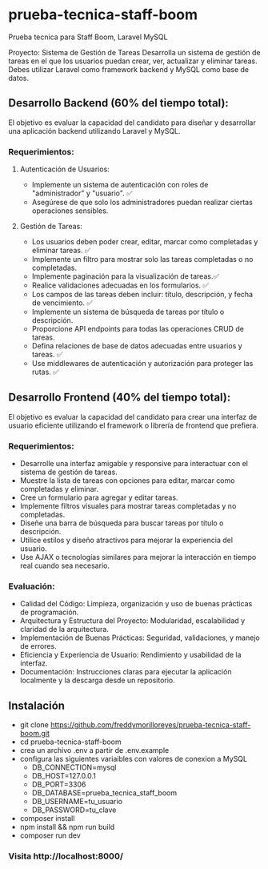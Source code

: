 # prueba-tecnica-staff-boom
Prueba tecnica para Staff Boom, Laravel MySQL


Proyecto: Sistema de Gestión de Tareas
Desarrolla un sistema de gestión de tareas en el que los usuarios puedan crear, ver,
actualizar y eliminar tareas. Debes utilizar Laravel como framework backend y MySQL
como base de datos.
## Desarrollo Backend (60% del tiempo total):
El objetivo es evaluar la capacidad del candidato para diseñar y desarrollar una
aplicación backend utilizando Laravel y MySQL.

### Requerimientos:
1. Autenticación de Usuarios:
   -  Implemente un sistema de autenticación con roles de &quot;administrador&quot; y
   &quot;usuario&quot;. ✅
   - Asegúrese de que solo los administradores puedan realizar ciertas
   operaciones sensibles.

2. Gestión de Tareas:
   - Los usuarios deben poder crear, editar, marcar como completadas y
   eliminar tareas. ✅
   - Implemente un filtro para mostrar solo las tareas completadas o no
   completadas.
   - Implemente paginación para la visualización de tareas.✅
   - Realice validaciones adecuadas en los formularios. ✅
   - Los campos de las tareas deben incluir: título, descripción, y fecha de
   vencimiento. ✅
   - Implemente un sistema de búsqueda de tareas por título o descripción.
   - Proporcione API endpoints para todas las operaciones CRUD de tareas.
   - Defina relaciones de base de datos adecuadas entre usuarios y tareas. ✅
   - Use middlewares de autenticación y autorización para proteger las rutas. ✅

## Desarrollo Frontend (40% del tiempo total):
El objetivo es evaluar la capacidad del candidato para crear una interfaz de usuario
eficiente utilizando el framework o librería de frontend que prefiera.
### Requerimientos:
- Desarrolle una interfaz amigable y responsive para interactuar con el sistema
de gestión de tareas.
- Muestre la lista de tareas con opciones para editar, marcar como completadas
y eliminar.
- Cree un formulario para agregar y editar tareas.
- Implemente filtros visuales para mostrar tareas completadas y no completadas.
- Diseñe una barra de búsqueda para buscar tareas por título o descripción.
- Utilice estilos y diseño atractivos para mejorar la experiencia del usuario.
- Use AJAX o tecnologías similares para mejorar la interacción en tiempo real
cuando sea necesario.
### Evaluación:
- Calidad del Código: Limpieza, organización y uso de buenas prácticas de
programación.
- Arquitectura y Estructura del Proyecto: Modularidad, escalabilidad y claridad
de la arquitectura.
- Implementación de Buenas Prácticas: Seguridad, validaciones, y manejo de
errores.
- Eficiencia y Experiencia de Usuario: Rendimiento y usabilidad de la interfaz.
- Documentación: Instrucciones claras para ejecutar la aplicación localmente y la
descarga desde un repositorio.


## Instalación

- git clone https://github.com/freddymorilloreyes/prueba-tecnica-staff-boom.git
- cd prueba-tecnica-staff-boom
- crea un archivo .env a partir de .env.example
- configura las siguientes variaibles con valores de conexion a MySQL 
    - DB_CONNECTION=mysql
    - DB_HOST=127.0.0.1
    - DB_PORT=3306
    - DB_DATABASE=prueba_tecnica_staff_boom
    - DB_USERNAME=tu_usuario
    - DB_PASSWORD=tu_clave
- composer install
- npm install && npm run build
- composer run dev

### Visita http://localhost:8000/



